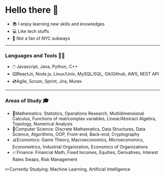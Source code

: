 
# Hello there 👋

- :books: I enjoy learning new skills and knowledges
- :computer: Like tech stuffs
- :monorail: Not a fan of NYC subways

---

### Languages and Tools ✍🏻
-  :computer_mouse: Javascript, Java, Python, C++
- :keyboard:ReactJs, Node.js, Linux/Unix, MySQL/SQL, Git/Github, AWS, REST API
- :cd:Agile, Scrum, Sprint, Jira, Murex

---

### Areas of Study 🎓
- :triangular_ruler:Mathematics: 
    Statistics, Operations Research, Multidimensional Calculus, Functions of real/complex variables, Linear/Abstract Algebra, Topology, Numerical Analysis
- :mag_right:Computer Science: 
    Discrete Mathematics,  Data Structures, Data Science, Algorithms, OOP, Front-end, Back-end, Cryptography
- :bar_chart:Economics: 
    Game Theory, Macroeconomics, Microeconomics, Econometrics, Industrial Organization, Economics of Organizations
- :chart_with_upwards_trend:Finance: 
    Financial Math, Fixed Incomes, Equities, Derivatives, Interest Rates Swaps, Risk Management

:pencil2:Currently Studying: Machine Learning, Artificial Intelligence
